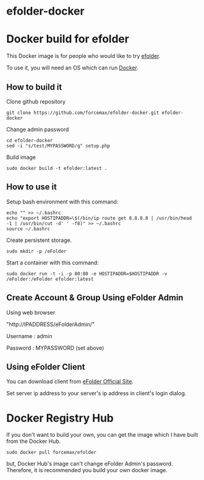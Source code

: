 efolder-docker
==============
# Docker build for efolder

This Docker image is for people who would like to try
[efolder](https://github.com/forcemax/efolder).

To use it, you will need an OS which can run
[Docker](http://docker.io).


## How to build it

Clone github repository

```
git clone https://github.com/forcemax/efolder-docker.git efolder-docker
```

Change admin password

```
cd efolder-docker
sed -i "s/test/MYPASSWORD/g" setup.php
```

Build image

```
sudo docker build -t efolder:latest .
```


## How to use it

Setup bash environment with this command:

```
echo "" >> ~/.bashrc
echo "export HOSTIPADDR=\$(/bin/ip route get 8.8.8.8 | /usr/bin/head -1 | /usr/bin/cut -d' ' -f8)" >> ~/.bashrc
source ~/.bashrc
```

Create persistent storage.

```
sudo mkdir -p /eFolder
```

Start a container with this command:

```
sudo docker run -t -i -p 80:80 -e HOSTIPADDR=$HOSTIPADDR -v /eFolder:/eFolder efolder:latest
```


## Create Account & Group Using eFolder Admin

Using web browser

"http://IPADDRESS/eFolderAdmin/"  

Username : admin

Password : MYPASSWORD (set above)


## Using eFolder Client

You can download client from [eFolder Official Site](http://efolder.embian.com).

Set server ip address to your server's ip address in client's login dialog.
  

# Docker Registry Hub

If you don't want to build your own, you can get the image which I
have built from the Docker Hub.

```
sudo docker pull forcemax/efolder
```

but, Docker Hub's image can't change eFolder Admin's password.
Therefore, it is recommended you build your own docker image.
